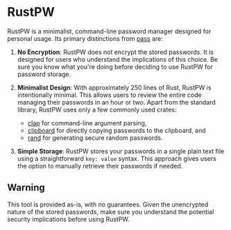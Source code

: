 # RustPW

RustPW is a minimalist, command-line password manager designed for personal usage. Its primary distinctions from [pass](https://www.passwordstore.org/) are:

1. **No Encryption**: RustPW does not encrypt the stored passwords. It is designed for users who understand the implications of this choice. Be sure you know what you're doing before deciding to use RustPW for password storage.

2. **Minimalist Design**: With approximately 250 lines of Rust, RustPW is intentionally minimal. This allows users to review the entire code managing their passwords in an hour or two. Apart from the standard library, RustPW uses only a few commonly used crates:
   - [clap](https://crates.io/crates/clap) for command-line argument parsing,
   - [clipboard](https://crates.io/crates/clipboard) for directly copying passwords to the clipboard, and
   - [rand](https://crates.io/crates/rand) for generating secure random passwords.

3. **Simple Storage**: RustPW stores your passwords in a single plain text file using a straightforward `key: value` syntax. This approach gives users the option to manually retrieve their passwords if needed.

## Warning
This tool is provided as-is, with no guarantees. Given the unencrypted nature of the stored passwords, make sure you understand the potential security implications before using RustPW.
